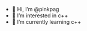- 👋 Hi, I’m @pinkpag
- 👀 I’m interested in c++
- 🌱 I’m currently learning c++

<!---
pinkpag/pinkpag is a ✨ special ✨ repository because its `README.md` (this file) appears on your GitHub profile.
You can click the Preview link to take a look at your changes.
--->
